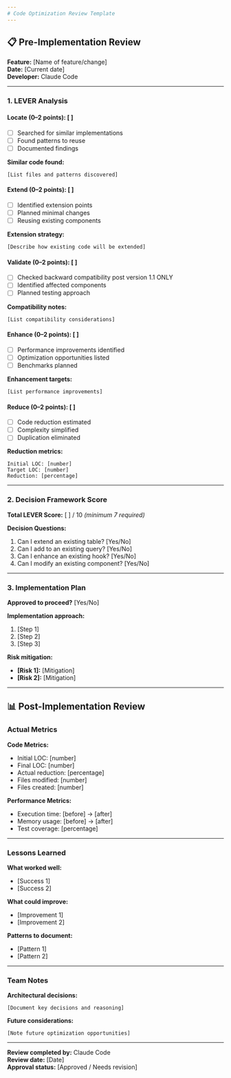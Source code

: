 ```yaml
---
# Code Optimization Review Template
---
```


## 📋 Pre-Implementation Review

**Feature:** [Name of feature/change]  
**Date:** [Current date]  
**Developer:** Claude Code

---

### 1. LEVER Analysis

#### Locate (0–2 points): [ ]

- [ ] Searched for similar implementations
- [ ] Found patterns to reuse
- [ ] Documented findings

**Similar code found:**

```
[List files and patterns discovered]
```

#### Extend (0–2 points): [ ]

- [ ] Identified extension points
- [ ] Planned minimal changes
- [ ] Reusing existing components

**Extension strategy:**

```
[Describe how existing code will be extended]
```

#### Validate (0–2 points): [ ]

- [ ] Checked backward compatibility post version 1.1 ONLY
- [ ] Identified affected components
- [ ] Planned testing approach

**Compatibility notes:**

```
[List compatibility considerations]
```

#### Enhance (0–2 points): [ ]

- [ ] Performance improvements identified
- [ ] Optimization opportunities listed
- [ ] Benchmarks planned

**Enhancement targets:**

```
[List performance improvements]
```

#### Reduce (0–2 points): [ ]

- [ ] Code reduction estimated
- [ ] Complexity simplified
- [ ] Duplication eliminated

**Reduction metrics:**

```
Initial LOC: [number]
Target LOC: [number]
Reduction: [percentage]
```

---

### 2. Decision Framework Score

**Total LEVER Score:** [ ] / 10 _(minimum 7 required)_

**Decision Questions:**

1. Can I extend an existing table? [Yes/No]
2. Can I add to an existing query? [Yes/No]
3. Can I enhance an existing hook? [Yes/No]
4. Can I modify an existing component? [Yes/No]

---

### 3. Implementation Plan

**Approved to proceed?** [Yes/No]

**Implementation approach:**

1. [Step 1]
2. [Step 2]
3. [Step 3]

**Risk mitigation:**

- **[Risk 1]:** [Mitigation]
- **[Risk 2]:** [Mitigation]

---

## 📊 Post-Implementation Review

### Actual Metrics

**Code Metrics:**

- Initial LOC: [number]
- Final LOC: [number]
- Actual reduction: [percentage]
- Files modified: [number]
- Files created: [number]

**Performance Metrics:**

- Execution time: [before] → [after]
- Memory usage: [before] → [after]
- Test coverage: [percentage]

---

### Lessons Learned

**What worked well:**

- [Success 1]
- [Success 2]

**What could improve:**

- [Improvement 1]
- [Improvement 2]

**Patterns to document:**

- [Pattern 1]
- [Pattern 2]

---

### Team Notes

**Architectural decisions:**

```
[Document key decisions and reasoning]
```

**Future considerations:**

```
[Note future optimization opportunities]
```

---

**Review completed by:** Claude Code  
**Review date:** [Date]  
**Approval status:** [Approved / Needs revision]
